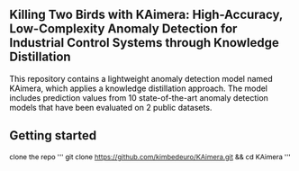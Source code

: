 Killing Two Birds with KAimera: High-Accuracy, Low-Complexity Anomaly Detection for Industrial Control Systems through Knowledge Distillation
-------------
<span style="color:black;"> This repository contains a lightweight anomaly detection model named KAimera, which applies a knowledge distillation approach. The model includes prediction values from 10 state-of-the-art anomaly detection models that have been evaluated on 2 public datasets. <span>

Getting started
-------------
<span style="color:black; font-size:12px;"> clone the repo <span>
'''
git clone https://github.com/kimbedeuro/KAimera.git && cd KAimera
'''
